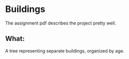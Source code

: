 # Buildings

The assignment pdf describes the project pretty well.

## What:
A tree representing separate buildings, organized by age.


